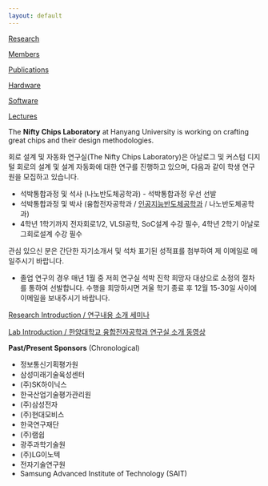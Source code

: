 ```yaml
---
layout: default
---
```


[Research](./research.html)

[Members](./people.html)

[Publications](./publications.html)

[Hardware](./chips.html)

[Software](./software.html)

[Lectures](./lectures.html)

The **Nifty Chips Laboratory** at Hanyang University is working on crafting great chips and their design methodologies.

회로 설계 및 자동화 연구실(The Nifty Chips Laboratory)은 아날로그 및 커스텀 디지털 회로의 설계 및 설계 자동화에 대한 연구를 진행하고 있으며, 다음과 같이 학생 연구원을 모집하고 있습니다.  
* 석박통합과정 및 석사 (나노반도체공학과) - 석박통합과정 우선 선발  
* 석박통합과정 및 박사 (융합전자공학과 / [인공지능반도체공학과](http://aisemi.hanyang.ac.kr/) / 나노반도체공학과)  
* 4학년 1학기까지 전자회로1/2, VLSI공학, SoC설계 수강 필수, 4학년 2학기 아날로그회로설계 수강 필수
  
관심 있으신 분은 간단한 자기소개서 및 석차 표기된 성적표를 첨부하여 제 이메일로 메일주시기 바랍니다.  

* 졸업 연구의 경우 매년 1월 중 저희 연구실 석박 진학 희망자 대상으로 소정의 절차를 통하여 선발합니다. 수행을 희망하시면 겨울 학기 종료 후 12월 15-30일 사이에 이메일을 보내주시기 바랍니다.

[Research Introduction / 연구내용 소개 세미나](https://www.youtube.com/watch?v=lo9Zcg205Ig&list=PL3tXkx6yyrEelC-KHj3iEiwrDR_9bWGsL&index=2&t=6873s&ab_channel=%EC%B5%9C%EC%A2%85%ED%98%84%ED%95%99%EC%88%A0%EC%9B%90)

[Lab Introduction / 한양대학교 융합전자공학과 연구실 소개 동영상](https://www.youtube.com/watch?v=umuOi5A6v1c&ab_channel=%ED%95%9C%EC%96%91%EB%8C%80%ED%95%99%EA%B5%90%EC%9C%B5%ED%95%A9%EC%A0%84%EC%9E%90%EA%B3%B5%ED%95%99%EA%B3%BC)


**Past/Present Sponsors** (Chronological)
* 정보통신기획평가원
* 삼성미래기술육성센터
* (주)SK하이닉스
* 한국산업기술평가관리원
* (주)삼성전자
* (주)현대모비스
* 한국연구재단
* (주)램쉽
* 광주과학기술원
* (주)LG이노텍
* 전자기술연구원
* Samsung Advanced Institute of Technology (SAIT)

